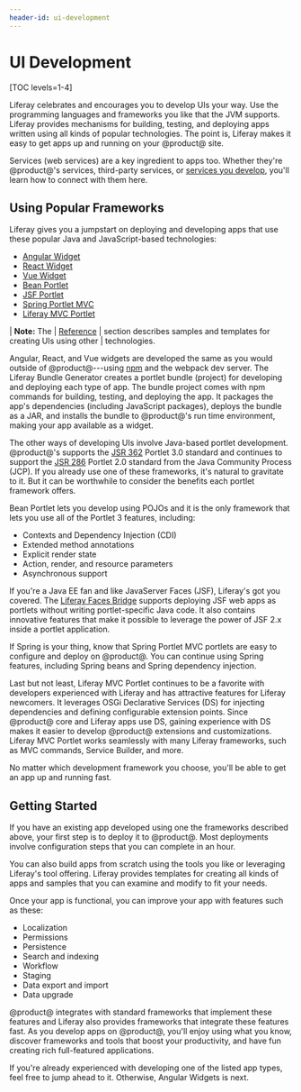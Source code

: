 ```yaml
---
header-id: ui-development
---
```


# UI Development

[TOC levels=1-4]

Liferay celebrates and encourages you to develop UIs your way. Use the
programming languages and frameworks you like that the JVM supports. Liferay
provides mechanisms for building, testing, and deploying apps written using all
kinds of popular technologies. The point is, Liferay makes it easy to get apps
up and running on your @product@ site. 

Services (web services) are a key ingredient to apps too. Whether they're
@product@'s services, third-party services, or
[services you develop](/docs/7-2/frameworks/-/knowledge_base/appdev/services-development),
you'll learn how to connect with them here. 

## Using Popular Frameworks

Liferay gives you a jumpstart on deploying and developing apps that use these
popular Java and JavaScript-based technologies:

-   [Angular Widget](/docs/7-2/frameworks/-/knowledge_base/appdev/angular-widget)
-   [React Widget](/docs/7-2/frameworks/-/knowledge_base/appdev/react-widget) 
-   [Vue Widget](/docs/7-2/frameworks/-/knowledge_base/appdev/vue-widget)
-   [Bean Portlet](/docs/7-2/frameworks/-/knowledge_base/appdev/bean-portlet) 
-   [JSF Portlet](/docs/7-2/frameworks/-/knowledge_base/appdev/jsf-portlet)
-   [Spring Portlet MVC](/docs/7-2/frameworks/-/knowledge_base/appdev/spring-portlet-mvc)
-   [Liferay MVC Portlet](/docs/7-2/frameworks/-/knowledge_base/appdev/liferay-mvc-portlet)

| **Note:** The
| [Reference](/docs/7-2/frameworks/-/knowledge_base/reference/reference)
| section describes samples and templates for creating UIs using other 
| technologies. 

Angular, React, and Vue widgets are developed the same as you would outside of
@product@---using
[npm](https://www.npmjs.com/)
and the webpack dev server. The Liferay Bundle Generator creates a portlet
bundle (project) for developing and deploying each type of app. The bundle
project comes with npm commands for building, testing, and deploying the app. It
packages the app's dependencies (including JavaScript packages), deploys the
bundle as a JAR, and installs the bundle to @product@'s run time environment,
making your app available as a widget. 

The other ways of developing UIs involve Java-based portlet development.
@product@'s supports the
[JSR 362](https://jcp.org/en/jsr/detail?id=362)
Portlet 3.0 standard and continues to support the
[JSR 286](http://jcp.org/en/jsr/detail?id=286)
Portlet 2.0 standard from the Java Community Process (JCP). If you already use
one of these frameworks, it's natural to gravitate to it. But it can be
worthwhile to consider the benefits each portlet framework offers. 

Bean Portlet lets you develop using POJOs and it is the only framework that lets you use all of the Portlet 3 features, including: 

-   Contexts and Dependency Injection (CDI)
-   Extended method annotations
-   Explicit render state
-   Action, render, and resource parameters
-   Asynchronous support 

If you're a Java EE fan and like JavaServer Faces (JSF), Liferay's got you
covered. The
[Liferay Faces Bridge](/develop/reference/-/knowledge_base/7-1/understanding-liferay-faces-bridge)
supports deploying JSF web apps as portlets without writing portlet-specific
Java code. It also contains innovative features that make it possible to
leverage the power of JSF 2.x inside a portlet application. 

If Spring is your thing, know that Spring Portlet MVC portlets are easy to
configure and deploy on @product@. You can continue using Spring features,
including Spring beans and Spring dependency injection. 

Last but not least, Liferay MVC Portlet continues to be a favorite with
developers experienced with Liferay and has attractive features for Liferay
newcomers. It leverages OSGi Declarative Services (DS) for injecting
dependencies and defining configurable extension points. Since @product@ core
and Liferay apps use DS, gaining experience with DS makes it easier to develop
@product@ extensions and customizations. Liferay MVC Portlet works seamlessly
with many Liferay frameworks, such as MVC commands, Service Builder, and more. 

No matter which development framework you choose, you'll be able to get an app
up and running fast. 

## Getting Started

If you have an existing app developed using one the frameworks described above,
your first step is to deploy it to @product@. Most deployments involve
configuration steps that you can complete in an hour. 

You can also build apps from scratch using the tools you like or leveraging
Liferay's tool offering. Liferay provides templates for creating all kinds of
apps and samples that you can examine and modify to fit your needs. 

Once your app is functional, you can improve your app with features such as
these: 

-   Localization
-   Permissions
-   Persistence
-   Search and indexing
-   Workflow
-   Staging
-   Data export and import
-   Data upgrade

@product@ integrates with standard frameworks that implement these features and
Liferay also provides frameworks that integrate these features fast. As you
develop apps on @product@, you'll enjoy using what you know, discover frameworks
and tools that boost your productivity, and have fun creating rich full-featured
applications. 

If you're already experienced with developing one of the listed app types, feel
free to jump ahead to it. Otherwise, Angular Widgets is next. 
